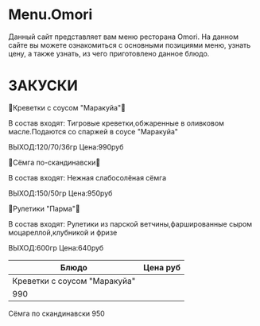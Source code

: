 # Menu.Omori
Данный сайт представляет вам меню ресторана Omori. На данном сайте вы можете ознакомиться с основными позициями меню, узнать цену, а также узнать, из чего приготовлено данное блюдо.
<h1>ЗАКУСКИ</h1>
<p>🍤Креветки с соусом "Маракуйа"🍤</p>
В состав входят: Тигровые креветки,обжаренные в оливковом масле.Подаются со спаржей в соусе "Маракуйа"
<p>ВЫХОД:120/70/36гр                          Цена:990руб</p>
<p>🦪Сёмга по-скандинавски🦪</p>
В состав входят: Нежная слабосолёная сёмга
<p>ВЫХОД:150/50гр                          Цена:950руб</p>
<p>🍠Рулетики "Парма"🍠</p>
В состав входят: Рулетики из парской ветчины,фаршированные сыром моцареллой,клубникой и фризе
<p>ВЫХОД:600гр                          Цена:640руб</p>
<table>
<thead>
<tr>
<th>Блюдо</th>
<th>Цена руб</th>
</tr>
</thead>
<tbody>
<tr>
<td>Креветки с соусом "Маракуйа"</tr>
<td>990</td>
  
</tr>
</tbody>
</table>
<td>Сёмга по скандинавски <td>
<td>950</td>
</tr>
</tbody>
</table>

